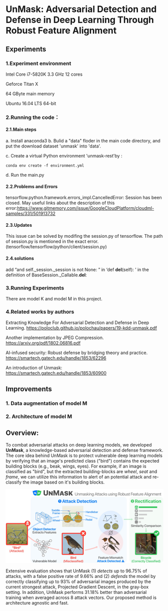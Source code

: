 # UnMask: Adversarial Detection and Defense in Deep Learning Through Robust Feature Alignment

## Experiments
### 1.Experiment environment
Intel Core i7-5820K 3.3 GHz 12 cores

Geforce Titan X

64 GByte main memory

Ubuntu 16.04 LTS 64-bit
### 2.Running the code：
#### 2.1.Main steps
a. Install anaconda3
b. Bulid a "data" floder in the main code directory, and put the download dataset 'unmask' into 'data'.

c. Create a virtual Python environment 'unmask-rest'by :
```
conda env create -f environment.yml
```
d. Run the main.py
#### 2.2.Problems and Errors
tensorflow.python.framework.errors_impl.CancelledError: Session has been closed.
May useful links about the description of this error:https://www.gitmemory.com/issue/GoogleCloudPlatform/cloudml-samples/331/501913732

#### 2.3.Updates
This issue can be solved by modifing the session.py of tensorflow.
The path of session.py is mentioned in the exact error.(tensorflow/tensorflow/python/client/session.py)

#### 2.4.solutions
add “and self._session._session is not None: ” in ‘def __del__(self): ’ in the definition of BaseSession._Callable.__del__:



### 3.Running Experiments
There are model K and model M in this project.
### 4.Related works by authors

Extracting Knowledge For Adversarial Detection and Defense in Deep Learning.
https://poloclub.github.io/polochau/papers/19-kdd-unmask.pdf

Another implementation by JPEG Compression.
https://arxiv.org/pdf/1802.06816.pdf

AI-infused security: Robust defense by bridging theory and practice.
https://smartech.gatech.edu/handle/1853/62296

An introduction of Unmask:
https://smartech.gatech.edu/handle/1853/60900

## Improvements
### 1. Data augmentation of model M
### 2. Architecture of model M





## Overview:

To combat adversarial attacks on deep learning models, we developed **UnMask**, 
a knowledge-based adversarial detection and defense framework. 
The core idea behind UnMask is to protect vulnerable deep learning models by verifying that an image's 
predicted class ("bird") contains the expected building blocks (e.g., beak, wings, eyes). 
For example, if an image is classified as "bird", but the extracted building-blocks are 
*wheel*, *seat* and *frame*, we can utilize this information to alert of an potential attack 
and re-classify the image based on it's building blocks. 

![UnMask Framework](images/unmask.jpg)

Extensive evaluation shows that UnMask (1) *detects* up to 96.75% of attacks, with a false positive rate 
of 9.66% and (2) *defends* the model by correctly classifying up to 93% of adversarial images 
produced by the current strongest attack, Projected Gradient Descent, in the gray-box setting.
In addition, UnMask performs 31.18% better than adversarial training when averaged across 
8 attack vectors. Our proposed method is architecture agnostic and fast.

